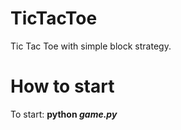 TicTacToe
=========

Tic Tac Toe with simple block strategy.

How to start
============

To start: **python _game.py_**
